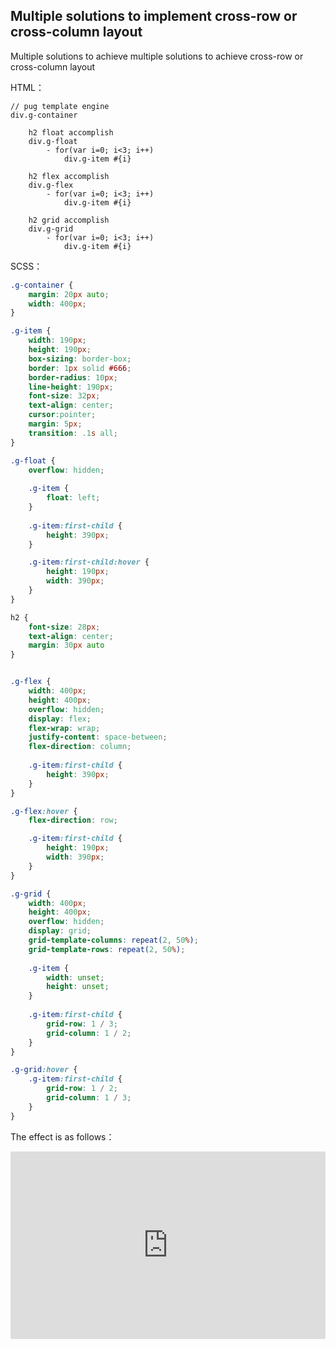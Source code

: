 ## Multiple solutions to implement cross-row or cross-column layout

Multiple solutions to achieve multiple solutions to achieve cross-row or cross-column layout

HTML：

```pug
// pug template engine
div.g-container

    h2 float accomplish
    div.g-float
        - for(var i=0; i<3; i++)
            div.g-item #{i}
            
    h2 flex accomplish
    div.g-flex
        - for(var i=0; i<3; i++)
            div.g-item #{i}
            
    h2 grid accomplish
    div.g-grid
        - for(var i=0; i<3; i++)
            div.g-item #{i}
```

SCSS：
```scss
.g-container {
    margin: 20px auto;
    width: 400px;
}

.g-item {
    width: 190px;
    height: 190px;
    box-sizing: border-box;
    border: 1px solid #666;
    border-radius: 10px;
    line-height: 190px;
    font-size: 32px;
    text-align: center;
    cursor:pointer;
    margin: 5px;
    transition: .1s all;
}

.g-float {
    overflow: hidden;
    
    .g-item {
        float: left;
    }
    
    .g-item:first-child {
        height: 390px;
    }

    .g-item:first-child:hover {
        height: 190px;
        width: 390px;
    }
}

h2 {
    font-size: 28px;
    text-align: center;
    margin: 30px auto
}


.g-flex {
    width: 400px;
    height: 400px;
    overflow: hidden;
    display: flex;
    flex-wrap: wrap;
    justify-content: space-between;
    flex-direction: column;
    
    .g-item:first-child {
        height: 390px;
    }
}

.g-flex:hover {
    flex-direction: row;

    .g-item:first-child {
        height: 190px;
        width: 390px;
    }
}

.g-grid {
    width: 400px;
    height: 400px;
    overflow: hidden;
    display: grid;
    grid-template-columns: repeat(2, 50%);
    grid-template-rows: repeat(2, 50%);
    
    .g-item {
        width: unset;
        height: unset;
    }
    
    .g-item:first-child {
        grid-row: 1 / 3;
        grid-column: 1 / 2;
    }
}

.g-grid:hover {
    .g-item:first-child {
        grid-row: 1 / 2;
        grid-column: 1 / 3;
    }
}
```

The effect is as follows：

<iframe height="300" style="width: 100%;" scrolling="no" title="multi-row-or-column" src="https://codepen.io/dvha/embed/rNoZeRK?default-tab=html%2Cresult" frameborder="no" loading="lazy" allowtransparency="true" allowfullscreen="true">
  See the Pen <a href="https://codepen.io/dvha/pen/rNoZeRK">
  multi-row-or-column</a> by HaDV (<a href="https://codepen.io/dvha">@dvha</a>)
  on <a href="https://codepen.io">CodePen</a>.
</iframe>